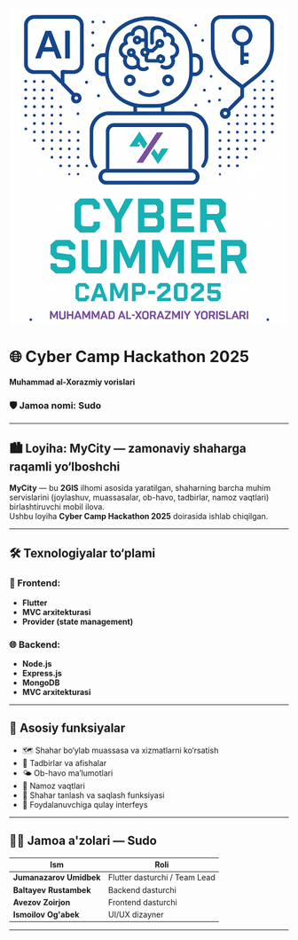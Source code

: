 <p align="center">
  <img src="logo.png" alt="MyCity Banner" width="600"/>
</p>


# 🌐 Cyber Camp Hackathon 2025  
**Muhammad al-Xorazmiy vorislari**  
### 🛡️ Jamoa nomi: Sudo

---

## 🏙️ Loyiha: MyCity — zamonaviy shaharga raqamli yo‘lboshchi

**MyCity** — bu **2GIS** ilhomi asosida yaratilgan, shaharning barcha muhim servislarini (joylashuv, muassasalar, ob-havo, tadbirlar, namoz vaqtlari) birlashtiruvchi mobil ilova.  
Ushbu loyiha **Cyber Camp Hackathon 2025** doirasida ishlab chiqilgan.

---

## 🛠️ Texnologiyalar to‘plami

### 📱 Frontend:
- **Flutter**
- **MVC arxitekturasi**
- **Provider (state management)**

### 🌐 Backend:
- **Node.js**
- **Express.js**
- **MongoDB**
- **MVC arxitekturasi**

---

## 🔑 Asosiy funksiyalar

- 🗺️ Shahar bo‘ylab muassasa va xizmatlarni ko‘rsatish
- 📅 Tadbirlar va afishalar
- 🌤️ Ob-havo ma’lumotlari
- 🕌 Namoz vaqtlari
- 📍 Shahar tanlash va saqlash funksiyasi
- 🧭 Foydalanuvchiga qulay interfeys

---

## 👨‍💻 Jamoa a'zolari — **Sudo**

| Ism | Roli |
|-----|------|
| **Jumanazarov Umidbek** | Flutter dasturchi / Team Lead |
| **Baltayev Rustambek** | Backend dasturchi |
| **Avezov Zoirjon** | Frontend dasturchi |
| **Ismoilov Og'abek** | UI/UX dizayner |

---
